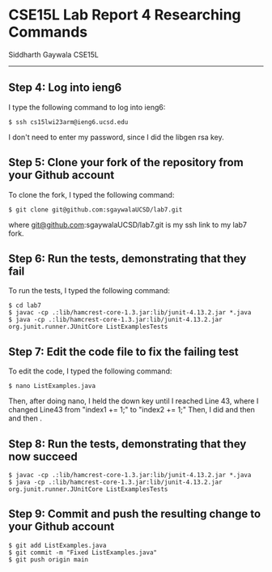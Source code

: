 # CSE15L Lab Report 4 Researching Commands
Siddharth Gaywala
CSE15L

***

## Step 4: Log into ieng6
I type the following command to log into ieng6:
```
$ ssh cs15lwi23arm@ieng6.ucsd.edu
```
I don't need to enter my password, since I did the libgen rsa key.

## Step 5: Clone your fork of the repository from your Github account
To clone the fork, I typed the following command:
```
$ git clone git@github.com:sgaywalaUCSD/lab7.git
```

where git@github.com:sgaywalaUCSD/lab7.git is my ssh link to my lab7 fork.

## Step 6: Run the tests, demonstrating that they fail
To run the tests, I typed the following command:
```
$ cd lab7
$ javac -cp .:lib/hamcrest-core-1.3.jar:lib/junit-4.13.2.jar *.java
$ java -cp .:lib/hamcrest-core-1.3.jar:lib/junit-4.13.2.jar org.junit.runner.JUnitCore ListExamplesTests
```

## Step 7: Edit the code file to fix the failing test
To edit the code, I typed the following command:  
```
$ nano ListExamples.java
```
Then, after doing nano, I held the down key until I reached Line 43, where I changed Line43 from "index1 += 1;" to "index2 += 1;"
Then, I did <ctrl O> and then <enter> and then <ctrl X>.

## Step 8: Run the tests, demonstrating that they now succeed
```
$ javac -cp .:lib/hamcrest-core-1.3.jar:lib/junit-4.13.2.jar *.java
$ java -cp .:lib/hamcrest-core-1.3.jar:lib/junit-4.13.2.jar org.junit.runner.JUnitCore ListExamplesTests
```

## Step 9: Commit and push the resulting change to your Github account
```
$ git add ListExamples.java
$ git commit -m "Fixed ListExamples.java"
$ git push origin main
```
